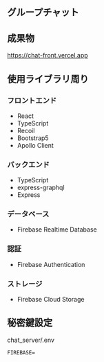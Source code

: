 ## グループチャット

## 成果物
https://chat-front.vercel.app

## 使用ライブラリ周り

### フロントエンド

- React
- TypeScript
- Recoil
- Bootstrap5
- Apollo Client

### バックエンド

- TypeScript
- express-graphql
- Express

### データベース

- Firebase Realtime Database

### 認証
- Firebase Authentication

### ストレージ
- Firebase Cloud Storage

## 秘密鍵設定

chat_server/.env
```
FIREBASE=

```
